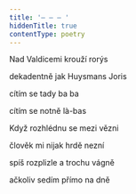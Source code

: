 ```yaml
---
title: '– – – '
hiddenTitle: true
contentType: poetry
---
```


<section>

Nad Valdicemi krouží rorýs

dekadentně jak Huysmans Joris

cítím se tady ba ba

cítím se notně là\-bas

Když rozhlédnu se mezi vězni

člověk mi nijak hrdě nezní

spíš rozplizle a trochu vágně

ačkoliv sedím přímo na dně

</section>

